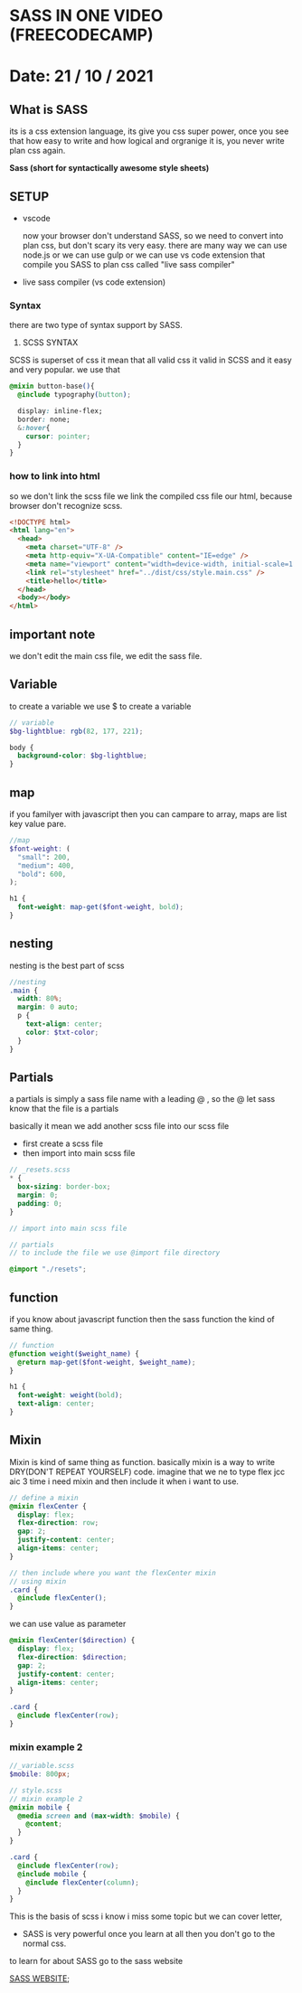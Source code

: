 # SASS IN ONE VIDEO (FREECODECAMP)

# Date: 21 / 10 / 2021

## What is SASS

its is a css extension language, its give you css super power, once you see that how easy to write and how logical and orgranige it is, you never write plan css again.

**Sass (short for syntactically awesome style sheets)**

## SETUP

- vscode

  now your browser don't understand SASS, so we need to convert into plan css, but don't scary its very easy. there are many way we can use node.js or we can use gulp or we can use vs code extension that compile you SASS to plan css called "live sass compiler"

- live sass compiler (vs code extension)

### Syntax

there are two type of syntax support by SASS.

1. SCSS SYNTAX

SCSS is superset of css it mean that all valid css it valid in SCSS and it easy and very popular. we use that

```CSS
@mixin button-base(){
  @include typography(button);

  display: inline-flex;
  border: none;
  &:hover{
    cursor: pointer;
  }
}
```

### how to link into html

so we don't link the scss file we link the compiled css file our html, because browser don't recognize scss.

```html
<!DOCTYPE html>
<html lang="en">
  <head>
    <meta charset="UTF-8" />
    <meta http-equiv="X-UA-Compatible" content="IE=edge" />
    <meta name="viewport" content="width=device-width, initial-scale=1.0" />
    <link rel="stylesheet" href="../dist/css/style.main.css" />
    <title>hello</title>
  </head>
  <body></body>
</html>
```

## important note

we don't edit the main css file, we edit the sass file.

## Variable

to create a variable we use $ to create a variable

```scss
// variable
$bg-lightblue: rgb(82, 177, 221);

body {
  background-color: $bg-lightblue;
}
```

## map

if you familyer with javascript then you can campare to array, maps are list key value pare.

```scss
//map
$font-weight: (
  "small": 200,
  "medium": 400,
  "bold": 600,
);

h1 {
  font-weight: map-get($font-weight, bold);
}
```

## nesting

nesting is the best part of scss

```scss
//nesting
.main {
  width: 80%;
  margin: 0 auto;
  p {
    text-align: center;
    color: $txt-color;
  }
}
```

## Partials

a partials is simply a sass file name with a leading @ , so the @ let sass know that the file is a partials

basically it mean we add another scss file into our scss file

- first create a scss file
- then import into main scss file

```scss
// _resets.scss
* {
  box-sizing: border-box;
  margin: 0;
  padding: 0;
}

// import into main scss file

// partials
// to include the file we use @import file directory

@import "./resets";
```

## function

if you know about javascript function then the sass function the kind of same thing.

```scss
// function
@function weight($weight_name) {
  @return map-get($font-weight, $weight_name);
}

h1 {
  font-weight: weight(bold);
  text-align: center;
}
```

## Mixin

Mixin is kind of same thing as function.
basically mixin is a way to write DRY(DON'T REPEAT YOURSELF) code. imagine that we ne to type flex jcc aic 3 time i need mixin and then include it when i want to use.

```scss
// define a mixin
@mixin flexCenter {
  display: flex;
  flex-direction: row;
  gap: 2;
  justify-content: center;
  align-items: center;
}

// then include where you want the flexCenter mixin
// using mixin
.card {
  @include flexCenter();
}
```

we can use value as parameter

```scss
@mixin flexCenter($direction) {
  display: flex;
  flex-direction: $direction;
  gap: 2;
  justify-content: center;
  align-items: center;
}

.card {
  @include flexCenter(row);
}
```

### mixin example 2

```scss
//_variable.scss
$mobile: 800px;

// style.scss
// mixin example 2
@mixin mobile {
  @media screen and (max-width: $mobile) {
    @content;
  }
}

.card {
  @include flexCenter(row);
  @include mobile {
    @include flexCenter(column);
  }
}
```

This is the basis of scss i know i miss some topic but we can cover letter,

- SASS is very powerful once you learn at all then you don't go to the normal css.

to learn for about SASS go to the sass website

[SASS WEBSITE](https://sass-lang.com/documentation);
